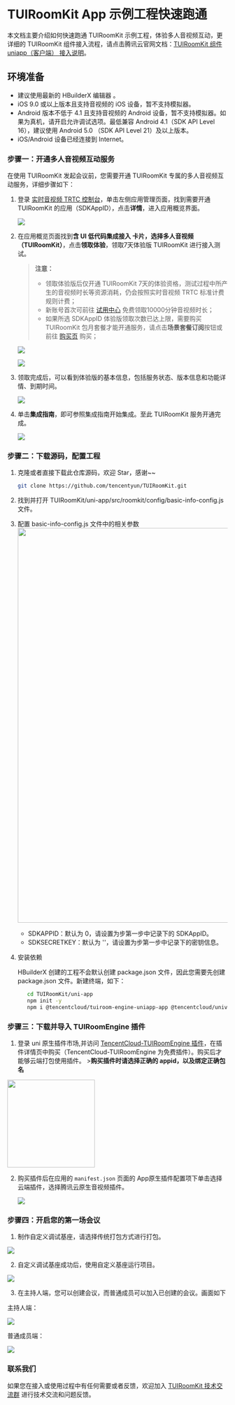# TUIRoomKit App 示例工程快速跑通

本文档主要介绍如何快速跑通 TUIRoomKit 示例工程，体验多人音视频互动，更详细的 TUIRoomKit 组件接入流程，请点击腾讯云官网文档：[TUIRoomKit 组件 uniapp（客户端） 接入说明](https://cloud.tencent.com/document/product/647/106664)。

## 环境准备

- 建议使用最新的 HBuilderX 编辑器 。
- iOS 9.0 或以上版本且支持音视频的 iOS 设备，暂不支持模拟器。
- Android 版本不低于 4.1 且支持音视频的 Android 设备，暂不支持模拟器。如果为真机，请开启允许调试选项。最低兼容 Android 4.1（SDK API Level 16），建议使用 Android 5.0 （SDK API Level 21）及以上版本。
- iOS/Android 设备已经连接到 Internet。

### 步骤一：开通多人音视频互动服务

在使用 TUIRoomKit 发起会议前，您需要开通 TUIRoomKit 专属的多人音视频互动服务，详细步骤如下：

1. 登录 [实时音视频 TRTC 控制台](https://console.cloud.tencent.com/trtc)，单击左侧应用管理页面，找到需要开通 TUIRoomKit 的应用（SDKAppID），点击**详情**，进入应用概览界面。

   ![](https://qcloudimg.tencent-cloud.cn/image/document/9a4473f562997bd733e47c0351c485b8.png)

2. 在应用概览页面找到**含 UI 低代码集成接入 卡片，选择多人音视频（TUIRoomKit）**，点击**领取体验**，领取7天体验版 TUIRoomKit 进行接入测试。
   

   > **注意：** 
   >   - 领取体验版后仅开通 TUIRoomKit 7天的体验资格，测试过程中所产生的音视频时长等资源消耗，仍会按照实时音视频 TRTC 标准计费规则计费；
   >   - 新账号首次可前往 [试用中心](https://cloud.tencent.com/act/pro/video_freetrial?from=19654) 免费领取10000分钟音视频时长；
   >   - 如果所选 SDKAppID 体验版领取次数已达上限，需要购买 TUIRoomKit 包月套餐才能开通服务，请点击**场景套餐订阅**按钮或前往 [购买页](https://buy.cloud.tencent.com/trtc) 购买；


   ![](https://qcloudimg.tencent-cloud.cn/image/document/d26c14cb1737a5005462025bb1bad645.png)


   ![](https://qcloudimg.tencent-cloud.cn/image/document/3da16ab53e28de33212b46f429ab1fdc.png)

3. 领取完成后，可以看到体验版的基本信息，包括服务状态、版本信息和功能详情、到期时间。


   ![](https://qcloudimg.tencent-cloud.cn/image/document/587965a50a85ce617057ae8b06b609f7.png)

4. 单击**集成指南**，即可参照集成指南开始集成。至此 TUIRoomKit 服务开通完成。


   ![](https://qcloudimg.tencent-cloud.cn/image/document/588a5f1d285398143af1fd15aaef49e2.png)


### 步骤二：下载源码，配置工程
1. 克隆或者直接下载此仓库源码，欢迎 Star，感谢~~
   ```bash
   git clone https://github.com/tencentyun/TUIRoomKit.git
   ```
2. 找到并打开 TUIRoomKit/uni-app/src/roomkit/config/basic-info-config.js 文件。
3. 配置 basic-info-config.js 文件中的相关参数
	<img src="https://qcloudimg.tencent-cloud.cn/raw/36fc2cb8a3cc8a90a02d1ab0d9e4ffb7.png" width="900">
	- SDKAPPID：默认为 0，请设置为步第一步中记录下的 SDKAppID。
	- SDKSECRETKEY：默认为 ''，请设置为步第一步中记录下的密钥信息。

4. 安装依赖

   HBuilderX 创建的工程不会默认创建 package.json 文件，因此您需要先创建 package.json 文件。新建终端，如下：
   ```bash
      cd TUIRoomKit/uni-app
      npm init -y
      npm i @tencentcloud/tuiroom-engine-uniapp-app @tencentcloud/universal-api mitt pinia --save
   ```
### 步骤三：下载并导入 TUIRoomEngine 插件
1. 登录 uni 原生插件市场,并访问 [TencentCloud-TUIRoomEngine 插件](https://ext.dcloud.net.cn/plugin?id=18466)，在插件详情页中购买（TencentCloud-TUIRoomEngine 为免费插件）。购买后才能够云端打包使用插件。  >**购买插件时请选择正确的 appid，以及绑定正确包名**

  <img width="200" src="https://qcloudimg.tencent-cloud.cn/raw/eb0c9f32d669941ad5c08323db352af6.png">

2. 购买插件后在应用的 `manifest.json` 页面的 App原生插件配置项下单击选择云端插件，选择腾讯云原生音视频插件。

	<img src="https://qcloudimg.tencent-cloud.cn/raw/720fbc2e421ad75e350e35f893ba0da8.png">

### 步骤四：开启您的第一场会议
1. 制作自定义调试基座，请选择传统打包方式进行打包。

<img src="https://qcloudimg.tencent-cloud.cn/raw/8f75c1aaf729ae0b20acb59e73aa9b5d.png">

2. 自定义调试基座成功后，使用自定义基座运行项目。

<img src="https://qcloudimg.tencent-cloud.cn/raw/dc3245fb0042a90e0fd55c4a94184edc.png">

3. 在主持人端，您可以创建会议，而普通成员可以加入已创建的会议。画面如下

主持人端：

<img src="https://qcloudimg.tencent-cloud.cn/raw/6dd504643f82b44b3be3a1e78df318cf.png">

普通成员端：

<img src="https://qcloudimg.tencent-cloud.cn/raw/d865e1afcd766d02073c5059fa4bfd90.png">

### 联系我们

如果您在接入或使用过程中有任何需要或者反馈，欢迎加入 [TUIRoomKit 技术交流群](https://zhiliao.qq.com/s/cWSPGIIM62CC/cFUPGIIM62CF) 进行技术交流和问题反馈。





